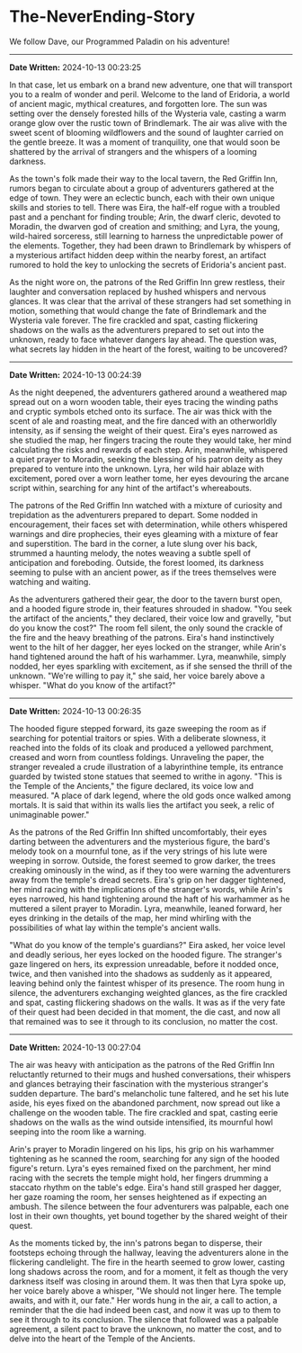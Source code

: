 # The-NeverEnding-Story

We follow Dave, our Programmed Paladin on his adventure!

---

**Date Written:** 2024-10-13 00:23:25

In that case, let us embark on a brand new adventure, one that will transport you to a realm of wonder and peril. Welcome to the land of Eridoria, a world of ancient magic, mythical creatures, and forgotten lore. The sun was setting over the densely forested hills of the Wysteria vale, casting a warm orange glow over the rustic town of Brindlemark. The air was alive with the sweet scent of blooming wildflowers and the sound of laughter carried on the gentle breeze. It was a moment of tranquility, one that would soon be shattered by the arrival of strangers and the whispers of a looming darkness.

As the town's folk made their way to the local tavern, the Red Griffin Inn, rumors began to circulate about a group of adventurers gathered at the edge of town. They were an eclectic bunch, each with their own unique skills and stories to tell. There was Eira, the half-elf rogue with a troubled past and a penchant for finding trouble; Arin, the dwarf cleric, devoted to Moradin, the dwarven god of creation and smithing; and Lyra, the young, wild-haired sorceress, still learning to harness the unpredictable power of the elements. Together, they had been drawn to Brindlemark by whispers of a mysterious artifact hidden deep within the nearby forest, an artifact rumored to hold the key to unlocking the secrets of Eridoria's ancient past.

As the night wore on, the patrons of the Red Griffin Inn grew restless, their laughter and conversation replaced by hushed whispers and nervous glances. It was clear that the arrival of these strangers had set something in motion, something that would change the fate of Brindlemark and the Wysteria vale forever. The fire crackled and spat, casting flickering shadows on the walls as the adventurers prepared to set out into the unknown, ready to face whatever dangers lay ahead. The question was, what secrets lay hidden in the heart of the forest, waiting to be uncovered?

---

**Date Written:** 2024-10-13 00:24:39

As the night deepened, the adventurers gathered around a weathered map spread out on a worn wooden table, their eyes tracing the winding paths and cryptic symbols etched onto its surface. The air was thick with the scent of ale and roasting meat, and the fire danced with an otherworldly intensity, as if sensing the weight of their quest. Eira's eyes narrowed as she studied the map, her fingers tracing the route they would take, her mind calculating the risks and rewards of each step. Arin, meanwhile, whispered a quiet prayer to Moradin, seeking the blessing of his patron deity as they prepared to venture into the unknown. Lyra, her wild hair ablaze with excitement, pored over a worn leather tome, her eyes devouring the arcane script within, searching for any hint of the artifact's whereabouts.

The patrons of the Red Griffin Inn watched with a mixture of curiosity and trepidation as the adventurers prepared to depart. Some nodded in encouragement, their faces set with determination, while others whispered warnings and dire prophecies, their eyes gleaming with a mixture of fear and superstition. The bard in the corner, a lute slung over his back, strummed a haunting melody, the notes weaving a subtle spell of anticipation and foreboding. Outside, the forest loomed, its darkness seeming to pulse with an ancient power, as if the trees themselves were watching and waiting.

As the adventurers gathered their gear, the door to the tavern burst open, and a hooded figure strode in, their features shrouded in shadow. "You seek the artifact of the ancients," they declared, their voice low and gravelly, "but do you know the cost?" The room fell silent, the only sound the crackle of the fire and the heavy breathing of the patrons. Eira's hand instinctively went to the hilt of her dagger, her eyes locked on the stranger, while Arin's hand tightened around the haft of his warhammer. Lyra, meanwhile, simply nodded, her eyes sparkling with excitement, as if she sensed the thrill of the unknown. "We're willing to pay it," she said, her voice barely above a whisper. "What do you know of the artifact?"

---

**Date Written:** 2024-10-13 00:26:35

The hooded figure stepped forward, its gaze sweeping the room as if searching for potential traitors or spies. With a deliberate slowness, it reached into the folds of its cloak and produced a yellowed parchment, creased and worn from countless foldings. Unraveling the paper, the stranger revealed a crude illustration of a labyrinthine temple, its entrance guarded by twisted stone statues that seemed to writhe in agony. "This is the Temple of the Ancients," the figure declared, its voice low and measured. "A place of dark legend, where the old gods once walked among mortals. It is said that within its walls lies the artifact you seek, a relic of unimaginable power."

As the patrons of the Red Griffin Inn shifted uncomfortably, their eyes darting between the adventurers and the mysterious figure, the bard's melody took on a mournful tone, as if the very strings of his lute were weeping in sorrow. Outside, the forest seemed to grow darker, the trees creaking ominously in the wind, as if they too were warning the adventurers away from the temple's dread secrets. Eira's grip on her dagger tightened, her mind racing with the implications of the stranger's words, while Arin's eyes narrowed, his hand tightening around the haft of his warhammer as he muttered a silent prayer to Moradin. Lyra, meanwhile, leaned forward, her eyes drinking in the details of the map, her mind whirling with the possibilities of what lay within the temple's ancient walls.

"What do you know of the temple's guardians?" Eira asked, her voice level and deadly serious, her eyes locked on the hooded figure. The stranger's gaze lingered on hers, its expression unreadable, before it nodded once, twice, and then vanished into the shadows as suddenly as it appeared, leaving behind only the faintest whisper of its presence. The room hung in silence, the adventurers exchanging weighted glances, as the fire crackled and spat, casting flickering shadows on the walls. It was as if the very fate of their quest had been decided in that moment, the die cast, and now all that remained was to see it through to its conclusion, no matter the cost.

---

**Date Written:** 2024-10-13 00:27:04

The air was heavy with anticipation as the patrons of the Red Griffin Inn reluctantly returned to their mugs and hushed conversations, their whispers and glances betraying their fascination with the mysterious stranger's sudden departure. The bard's melancholic tune faltered, and he set his lute aside, his eyes fixed on the abandoned parchment, now spread out like a challenge on the wooden table. The fire crackled and spat, casting eerie shadows on the walls as the wind outside intensified, its mournful howl seeping into the room like a warning. 

Arin's prayer to Moradin lingered on his lips, his grip on his warhammer tightening as he scanned the room, searching for any sign of the hooded figure's return. Lyra's eyes remained fixed on the parchment, her mind racing with the secrets the temple might hold, her fingers drumming a staccato rhythm on the table's edge. Eira's hand still grasped her dagger, her gaze roaming the room, her senses heightened as if expecting an ambush. The silence between the four adventurers was palpable, each one lost in their own thoughts, yet bound together by the shared weight of their quest.

As the moments ticked by, the inn's patrons began to disperse, their footsteps echoing through the hallway, leaving the adventurers alone in the flickering candlelight. The fire in the hearth seemed to grow lower, casting long shadows across the room, and for a moment, it felt as though the very darkness itself was closing in around them. It was then that Lyra spoke up, her voice barely above a whisper, "We should not linger here. The temple awaits, and with it, our fate." Her words hung in the air, a call to action, a reminder that the die had indeed been cast, and now it was up to them to see it through to its conclusion. The silence that followed was a palpable agreement, a silent pact to brave the unknown, no matter the cost, and to delve into the heart of the Temple of the Ancients.
